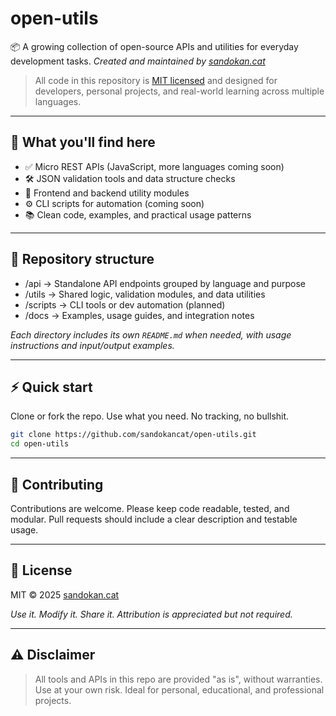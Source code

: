 # open-utils

📦 A growing collection of open-source APIs and utilities for everyday development tasks.
*Created and maintained by [sandokan.cat](https://sandokancat.github.io/CV/)*

> All code in this repository is [MIT licensed](https://opensource.org/licenses/MIT) and designed for developers, personal projects, and real-world learning across multiple languages.

---
## 🚀 What you'll find here

- ✅ Micro REST APIs (JavaScript, more languages coming soon)
- 🛠️ JSON validation tools and data structure checks
- 🧩 Frontend and backend utility modules
- ⚙️ CLI scripts for automation (coming soon)
- 📚 Clean code, examples, and practical usage patterns

---
## 📁 Repository structure

- /api → Standalone API endpoints grouped by language and purpose
- /utils → Shared logic, validation modules, and data utilities
- /scripts → CLI tools or dev automation (planned)
- /docs → Examples, usage guides, and integration notes

*Each directory includes its own `README.md` when needed, with usage instructions and input/output examples.*

---
## ⚡ Quick start

Clone or fork the repo. Use what you need. No tracking, no bullshit.

```bash
git clone https://github.com/sandokancat/open-utils.git
cd open-utils
```

---
## 🤝 Contributing

Contributions are welcome. Please keep code readable, tested, and modular.
Pull requests should include a clear description and testable usage.

---
## 📝 License

MIT © 2025 [sandokan.cat](https://sandokancat.github.io/CV/)

*Use it. Modify it. Share it. Attribution is appreciated but not required.*

---
## ⚠ Disclaimer

> All tools and APIs in this repo are provided "as is", without warranties. Use at your own risk. Ideal for personal, educational, and professional projects.